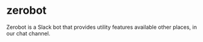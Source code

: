# zerobot
Zerobot is a Slack bot that provides utility features available other places, in our chat channel.
